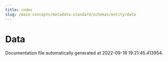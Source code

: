 ```yaml
---
title: index
slug: /main-concepts/metadata-standard/schemas/entity/data
---
```


# Data

Documentation file automatically generated at 2022-09-18 19:21:45.413954.
